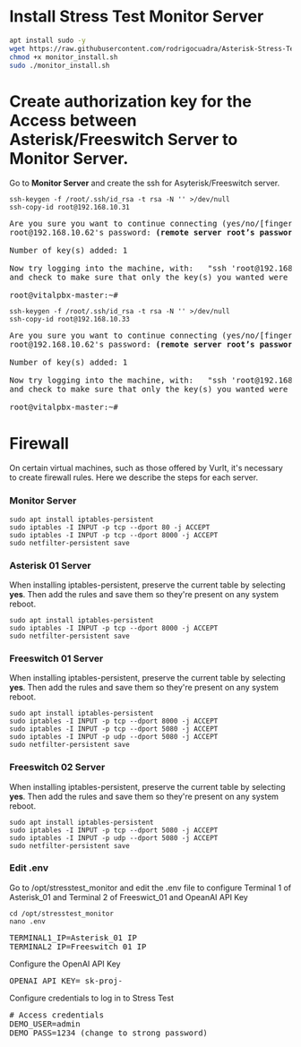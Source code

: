 # Install Stress Test Monitor Server

```bash
apt install sudo -y
wget https://raw.githubusercontent.com/rodrigocuadra/Asterisk-Stress-Test/refs/heads/main/monitor/monitor_install.sh
chmod +x monitor_install.sh
sudo ./monitor_install.sh
```

# Create authorization key for the Access between Asterisk/Freeswitch Server to Monitor Server.

Go to **Monitor Server** and create the ssh for Asyterisk/Freeswitch server.
```
ssh-keygen -f /root/.ssh/id_rsa -t rsa -N '' >/dev/null
ssh-copy-id root@192.168.10.31
```
<pre>
Are you sure you want to continue connecting (yes/no/[fingerprint])? <strong>yes</strong>
root@192.168.10.62's password: <strong>(remote server root’s password)</strong>

Number of key(s) added: 1

Now try logging into the machine, with:   "ssh 'root@192.168.10.30'"
and check to make sure that only the key(s) you wanted were added. 

root@vitalpbx-master:~#
</pre>

```
ssh-keygen -f /root/.ssh/id_rsa -t rsa -N '' >/dev/null
ssh-copy-id root@192.168.10.33
```
<pre>
Are you sure you want to continue connecting (yes/no/[fingerprint])? <strong>yes</strong>
root@192.168.10.62's password: <strong>(remote server root’s password)</strong>

Number of key(s) added: 1

Now try logging into the machine, with:   "ssh 'root@192.168.10.30'"
and check to make sure that only the key(s) you wanted were added. 

root@vitalpbx-master:~#
</pre>

# Firewall
On certain virtual machines, such as those offered by Vurlt, it's necessary to create firewall rules. Here we describe the steps for each server.<br>

### Monitor Server

```
sudo apt install iptables-persistent
sudo iptables -I INPUT -p tcp --dport 80 -j ACCEPT
sudo iptables -I INPUT -p tcp --dport 8000 -j ACCEPT
sudo netfilter-persistent save
```

### Asterisk 01 Server
When installing iptables-persistent, preserve the current table by selecting **yes**. Then add the rules and save them so they're present on any system reboot.
```
sudo apt install iptables-persistent
sudo iptables -I INPUT -p tcp --dport 8000 -j ACCEPT
sudo netfilter-persistent save
```

### Freeswitch 01 Server
When installing iptables-persistent, preserve the current table by selecting **yes**. Then add the rules and save them so they're present on any system reboot.
```
sudo apt install iptables-persistent
sudo iptables -I INPUT -p tcp --dport 8000 -j ACCEPT
sudo iptables -I INPUT -p tcp --dport 5080 -j ACCEPT
sudo iptables -I INPUT -p udp --dport 5080 -j ACCEPT
sudo netfilter-persistent save
```
### Freeswitch 02 Server
When installing iptables-persistent, preserve the current table by selecting **yes**. Then add the rules and save them so they're present on any system reboot.
```
sudo apt install iptables-persistent
sudo iptables -I INPUT -p tcp --dport 5080 -j ACCEPT
sudo iptables -I INPUT -p udp --dport 5080 -j ACCEPT
sudo netfilter-persistent save
```
### Edit .env
Go to /opt/stresstest_monitor and edit the .env file to configure Terminal 1 of Asterisk_01 and Terminal 2 of Freeswict_01 and OpeanAI API Key
```
cd /opt/stresstest_monitor
nano .env
```
<pre>
TERMINAL1_IP=Asterisk_01 IP
TERMINAL2_IP=Freeswitch_01 IP
</pre>

Configure the OpenAI API Key
<pre>
OPENAI_API_KEY= sk-proj-
</pre>

Configure credentials to log in to Stress Test
<pre>
# Access credentials
DEMO_USER=admin
DEMO_PASS=1234 (change to strong password)
</pre>
